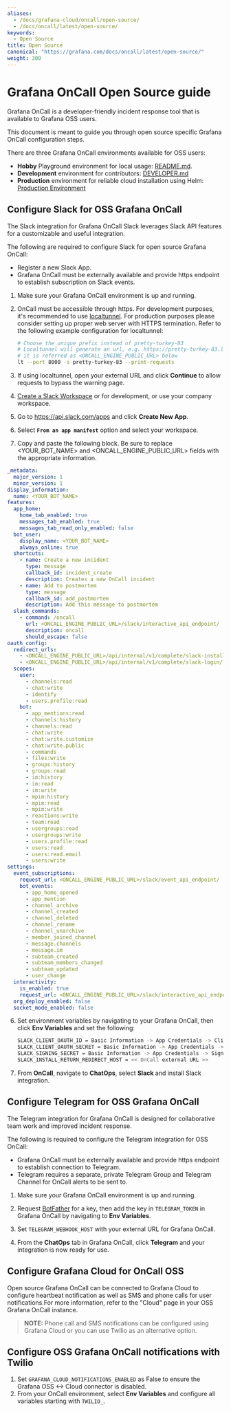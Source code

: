 ```yaml
---
aliases:
  - /docs/grafana-cloud/oncall/open-source/
  - /docs/oncall/latest/open-source/
keywords:
  - Open Source
title: Open Source
canonical: "https://grafana.com/docs/oncall/latest/open-source/"
weight: 300
---
```


# Grafana OnCall Open Source guide

Grafana OnCall is a developer-friendly incident response tool that is available to Grafana OSS users. 

This document is meant to guide you through open source specific Grafana OnCall configuration steps. 

There are three Grafana OnCall environments available for OSS users:

- **Hobby** Playground environment for local usage: [README.md](https://github.com/grafana/oncall#getting-started).
- **Development** environment for contributors: [DEVELOPER.md](https://github.com/grafana/oncall/blob/dev/DEVELOPER.md)
- **Production** environment for reliable cloud installation using Helm: [Production Environment](#production-environment)


## Configure Slack for OSS Grafana OnCall

The Slack integration for Grafana OnCall Slack leverages Slack API features for a customizable and useful integration.

The following are required to configure Slack for open source Grafana OnCall:
- Register a new Slack App.
- Grafana OnCall must be externally available and provide https endpoint to establish subscription on Slack events.

1. Make sure your Grafana OnCall environment is up and running.

2. OnCall must be accessible through https. For development purposes, it's recommended to use [localtunnel](https://github.com/localtunnel/localtunnel). For production purposes please consider setting up proper web server with HTTPS termination. 
Refer to the following example configuration for localtunnel: 

    ```bash
    # Choose the unique prefix instead of pretty-turkey-83
    # Localtunnel will generate an url, e.g. https://pretty-turkey-83.loca.lt
    # it is referred as <ONCALL_ENGINE_PUBLIC_URL> below
    lt --port 8000 -s pretty-turkey-83 --print-requests
    ```

1. If using localtunnel, open your external URL and click **Continue** to allow requests to bypass the warning page.

2. [Create a Slack Workspace](https://slack.com/create) or for development, or use your company workspace.

3. Go to https://api.slack.com/apps and click **Create New App**.

4. Select **`From an app manifest`** option and select your workspace.

5. Copy and paste the following block. Be sure to replace <YOUR_BOT_NAME> and <ONCALL_ENGINE_PUBLIC_URL> fields with the appropriate information. 

  ```yaml
  _metadata:
    major_version: 1
    minor_version: 1
  display_information:
    name: <YOUR_BOT_NAME>
  features:
    app_home:
      home_tab_enabled: true
      messages_tab_enabled: true
      messages_tab_read_only_enabled: false
    bot_user:
      display_name: <YOUR_BOT_NAME>
      always_online: true
    shortcuts:
      - name: Create a new incident
        type: message
        callback_id: incident_create
        description: Creates a new OnCall incident
      - name: Add to postmortem
        type: message
        callback_id: add_postmortem
        description: Add this message to postmortem
    slash_commands:
      - command: /oncall
        url: <ONCALL_ENGINE_PUBLIC_URL>/slack/interactive_api_endpoint/
        description: oncall
        should_escape: false
  oauth_config:
    redirect_urls:
      - <ONCALL_ENGINE_PUBLIC_URL>/api/internal/v1/complete/slack-install-free/
      - <ONCALL_ENGINE_PUBLIC_URL>/api/internal/v1/complete/slack-login/
    scopes:
      user:
        - channels:read
        - chat:write
        - identify
        - users.profile:read
      bot:
        - app_mentions:read
        - channels:history
        - channels:read
        - chat:write
        - chat:write.customize
        - chat:write.public
        - commands
        - files:write
        - groups:history
        - groups:read
        - im:history
        - im:read
        - im:write
        - mpim:history
        - mpim:read
        - mpim:write
        - reactions:write
        - team:read
        - usergroups:read
        - usergroups:write
        - users.profile:read
        - users:read
        - users:read.email
        - users:write
  settings:
    event_subscriptions:
      request_url: <ONCALL_ENGINE_PUBLIC_URL>/slack/event_api_endpoint/
      bot_events:
        - app_home_opened
        - app_mention
        - channel_archive
        - channel_created
        - channel_deleted
        - channel_rename
        - channel_unarchive
        - member_joined_channel
        - message.channels
        - message.im
        - subteam_created
        - subteam_members_changed
        - subteam_updated
        - user_change
    interactivity:
      is_enabled: true
      request_url: <ONCALL_ENGINE_PUBLIC_URL>/slack/interactive_api_endpoint/
    org_deploy_enabled: false
    socket_mode_enabled: false
  ```

6. Set environment variables by navigating to your Grafana OnCall, then click **Env Variables** and set the following:

    ```bash
    SLACK_CLIENT_OAUTH_ID = Basic Information -> App Credentials -> Client ID
    SLACK_CLIENT_OAUTH_SECRET = Basic Information -> App Credentials -> Client Secret
    SLACK_SIGNING_SECRET = Basic Information -> App Credentials -> Signing Secret
    SLACK_INSTALL_RETURN_REDIRECT_HOST = << OnCall external URL >>
    ```

7. From **OnCall**, navigate to **ChatOps**, select **Slack** and install Slack integration.

## Configure Telegram for OSS Grafana OnCall 

The Telegram integration for Grafana OnCall is designed for collaborative team work and improved incident response. 

The following is required to configure the Telegram integration for OSS OnCall:

- Grafana OnCall must be externally available and provide https endpoint to establish connection to Telegram.
- Telegram requires a separate, private Telegram Group and Telegram Channel for OnCall alerts to be sent to. 

1. Make sure your Grafana OnCall environment is up and running.

2. Request [BotFather](https://t.me/BotFather) for a key, then add the key in `TELEGRAM_TOKEN` in Grafana OnCall by navigating to **Env Variables**.

3. Set `TELEGRAM_WEBHOOK_HOST` with your external URL for Grafana OnCall. 

4. From the **ChatOps** tab in Grafana OnCall, click **Telegram** and your integration is now ready for use. 

## Configure Grafana Cloud for OnCall OSS 

Open source Grafana OnCall can be connected to Grafana Cloud to configure heartbeat notification as well as SMS and phone calls for user notifications.For more information, refer to the "Cloud" page in your OSS Grafana OnCall instance.

>**NOTE:** Phone call and SMS notifications can be configured using Grafana Cloud or you can use Twilio as an alternative option.

## Configure OSS Grafana OnCall notifications with Twilio

1. Set `GRAFANA_CLOUD_NOTIFICATIONS_ENABLED` as False to ensure the Grafana OSS <-> Cloud connector is disabled.
2. From your OnCall environment, select **Env Variables** and configure all variables starting with `TWILIO_`. 
